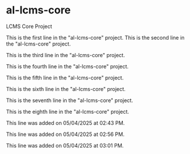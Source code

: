 # al-lcms-core
LCMS Core Project


This is the first line in the "al-lcms-core" project.
This is the second line in the "al-lcms-core" project.

This is the third line in the "al-lcms-core" project.

This is the fourth line in the "al-lcms-core" project.


This is the fifth line in the "al-lcms-core" project.


This is the sixth line in the "al-lcms-core" project.

This is the seventh line in the "al-lcms-core" project.

This is the eighth line in the "al-lcms-core" project.

This line was added on 05/04/2025 at 02:43 PM.

This line was added on 05/04/2025 at 02:56 PM.

This line was added on 05/04/2025 at 03:01 PM.
